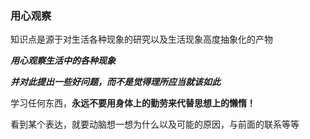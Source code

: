 ### 用心观察

知识点是源于对生活各种现象的研究以及生活现象高度抽象化的产物

***用心观察生活中的各种现象***

***并对此提出一些好问题，而不是觉得理所应当就该如此***

学习任何东西，**永远不要用身体上的勤劳来代替思想上的懒惰！**

看到某个表达，就要动脑想一想为什么以及可能的原因，与前面的联系等等